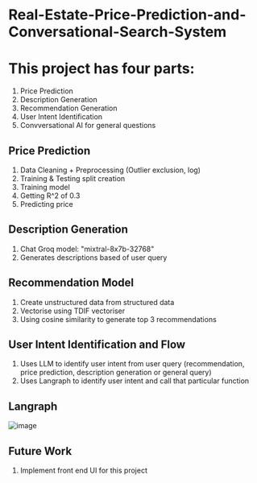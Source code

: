 # Real-Estate-Price-Prediction-and-Conversational-Search-System

# This project has four parts: 
1) Price Prediction
2) Description Generation
3) Recommendation Generation
4) User Intent Identification
5) Convversational AI for general questions

## Price Prediction
1) Data Cleaning + Preprocessing (Outlier exclusion, log)
2) Training & Testing split creation
3) Training model
4) Getting R^2 of 0.3
5) Predicting price 

## Description Generation 
1) Chat Groq model: "mixtral-8x7b-32768"
2) Generates descriptions based of user query

## Recommendation Model
1) Create unstructured data from structured data
2) Vectorise using TDIF vectoriser
3) Using cosine similarity to generate top 3 recommendations

## User Intent Identification and Flow
1) Uses LLM to identify user intent from user query (recommendation, price prediction, description generation or general query)
2) Uses Langraph to identify user intent and call that particular function

## Langraph 
![image](https://github.com/user-attachments/assets/1a7ed49d-e41e-4402-9f01-715b8d18c8ca)

## Future Work 
1) Implement front end UI for this project






